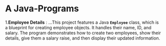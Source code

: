# A Java-Programs

1.**Employee Details** :
...This project features a Java **`Employee`** class, which is a blueprint for creating employee objects. It handles their name, ID, and salary. The program demonstrates how to create two employees, show their details, give them a salary raise, and then display their updated information.
